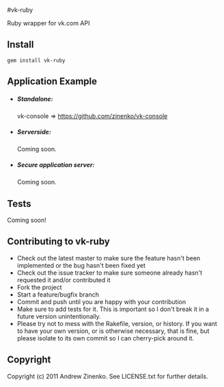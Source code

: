 #vk-ruby

Ruby wrapper for vk.com API 

## Install

`gem install vk-ruby`

## Application Example

- ##### Standalone:

    vk-console => https://github.com/zinenko/vk-console 

- ##### Serverside:

    Coming soon.

- ##### Secure application server:

    Coming soon.

## Tests

Coming soon!

## Contributing to vk-ruby
 
* Check out the latest master to make sure the feature hasn't been implemented or the bug hasn't been fixed yet
* Check out the issue tracker to make sure someone already hasn't requested it and/or contributed it
* Fork the project
* Start a feature/bugfix branch
* Commit and push until you are happy with your contribution
* Make sure to add tests for it. This is important so I don't break it in a future version unintentionally.
* Please try not to mess with the Rakefile, version, or history. If you want to have your own version, or is otherwise necessary, that is fine, but please isolate to its own commit so I can cherry-pick around it.


## Copyright

Copyright (c) 2011 Andrew Zinenko. See LICENSE.txt for
further details.
